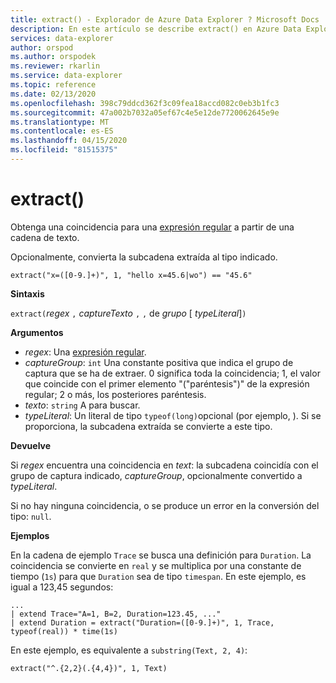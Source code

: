 ```yaml
---
title: extract() - Explorador de Azure Data Explorer ? Microsoft Docs
description: En este artículo se describe extract() en Azure Data Explorer.
services: data-explorer
author: orspod
ms.author: orspodek
ms.reviewer: rkarlin
ms.service: data-explorer
ms.topic: reference
ms.date: 02/13/2020
ms.openlocfilehash: 398c79ddcd362f3c09fea18accd082c0eb3b1fc3
ms.sourcegitcommit: 47a002b7032a05ef67c4e5e12de7720062645e9e
ms.translationtype: MT
ms.contentlocale: es-ES
ms.lasthandoff: 04/15/2020
ms.locfileid: "81515375"
---
```

# <a name="extract"></a>extract()

Obtenga una coincidencia para una [expresión regular](./re2.md) a partir de una cadena de texto. 

Opcionalmente, convierta la subcadena extraída al tipo indicado.

    extract("x=([0-9.]+)", 1, "hello x=45.6|wo") == "45.6"

**Sintaxis**

`extract(`*regex* `,` *captureTexto* `,` `,` de *grupo* [ *typeLiteral*]`)`

**Argumentos**

* *regex*: Una [expresión regular](./re2.md).
* *captureGroup*: `int` Una constante positiva que indica el grupo de captura que se ha de extraer. 0 significa toda la coincidencia; 1, el valor que coincide con el primer elemento "("paréntesis")" de la expresión regular; 2 o más, los posteriores paréntesis.
* *texto*: `string` A para buscar.
* *typeLiteral*: Un literal de tipo `typeof(long)`opcional (por ejemplo, ). Si se proporciona, la subcadena extraída se convierte a este tipo. 

**Devuelve**

Si *regex* encuentra una coincidencia en *text*: la subcadena coincidía con el grupo de captura indicado, *captureGroup*, opcionalmente convertido a *typeLiteral*.

Si no hay ninguna coincidencia, o se produce un error en la conversión del tipo: `null`. 

**Ejemplos**

En la cadena de ejemplo `Trace` se busca una definición para `Duration`. La coincidencia se convierte en `real` y se multiplica por una constante de tiempo (`1s`) para que `Duration` sea de tipo `timespan`. En este ejemplo, es igual a 123,45 segundos:

```kusto
...
| extend Trace="A=1, B=2, Duration=123.45, ..."
| extend Duration = extract("Duration=([0-9.]+)", 1, Trace, typeof(real)) * time(1s) 
```

En este ejemplo, es equivalente a `substring(Text, 2, 4)`:

```kusto
extract("^.{2,2}(.{4,4})", 1, Text)
```